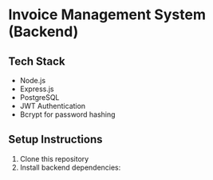 # Invoice Management System (Backend)

## Tech Stack
- Node.js
- Express.js
- PostgreSQL
- JWT Authentication
- Bcrypt for password hashing

## Setup Instructions

1. Clone this repository
2. Install backend dependencies:
